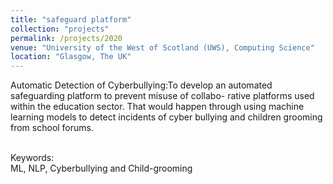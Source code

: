 ```yaml
---
title: "safeguard platform"
collection: "projects"
permalink: /projects/2020
venue: "University of the West of Scotland (UWS), Computing Science"
location: "Glasgow, The UK"
---
```

Automatic Detection of Cyberbullying:To develop an automated safeguarding platform to prevent misuse of collabo-
    rative platforms used within the education sector. That would happen through
    using machine learning models to detect incidents of cyber bullying and children
    grooming from school forums.

<br>Keywords:</br> ML, NLP, Cyberbullying and Child-grooming